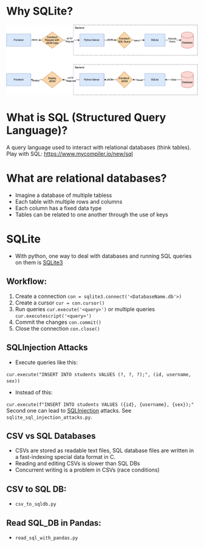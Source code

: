 # Why SQLite?
![](workflow.png)

# What is SQL (Structured Query Language)?
A query language used to interact with relational databases (think tables).
Play with SQL: https://www.mycompiler.io/new/sql

# What are relational databases?
- Imagine a database of multiple tabless
- Each table with multiple rows and columns 
- Each column has a fixed data type
- Tables can be related to one another through the use of keys

# SQLite
- With python, one way to deal with databases and running SQL queries on them is [SQLite3](https://docs.python.org/3/library/sqlite3.html)

## Workflow:
1. Create a connection `con = sqlite3.connect('<DatabaseName.db'>)`
2. Create a cursor `cur = con.cursor()`
3. Run queries `cur.execute('<query>')` or multiple queries `cur.executescript('<query>')`
4. Commit the changes `con.commit()`
5. Close the connection `con.close()`

## SQLInjection Attacks
- Execute queries like this:

`cur.execute("INSERT INTO students VALUES (?, ?, ?);", (id, username, sex))`

- Instead of this:

`cur.execute(f"INSERT INTO students VALUES ({id}, {username}, {sex});"`
Second one can lead to [SQLInjection](https://en.wikipedia.org/wiki/SQL_injection) attacks. See `sqlite_sql_injection_attacks.py`.

## CSV vs SQL Databases
- CSVs are stored as readable text files, SQL database files are written in a fast-indexing special data format in C.
- Reading and editing CSVs is slower than SQL DBs
- Concurrent writing is a problem in CSVs (race conditions)

## CSV to SQL DB:
- `csv_to_sqldb.py`

## Read SQL_DB in Pandas:
- `read_sql_with_pandas.py`